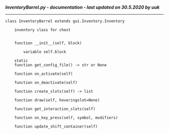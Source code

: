 ***InventoryBarrel.py - documentation - last updated on 30.5.2020 by uuk***
___

    class InventoryBarrel extends gui.Inventory.Inventory
        
        inventory class for chest


        function __init__(self, block)

            variable self.block

        static
        function get_config_file() -> str or None

        function on_activate(self)

        function on_deactivate(self)

        function create_slots(self) -> list

        function draw(self, hoveringslot=None)

        function get_interaction_slots(self)

        function on_key_press(self, symbol, modifiers)

        function update_shift_container(self)